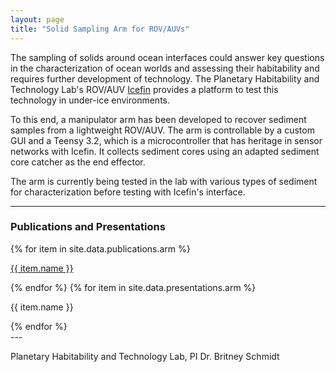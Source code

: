 ```yaml
---
layout: page
title: "Solid Sampling Arm for ROV/AUVs"
---
```


The sampling of solids around ocean interfaces could answer key questions in the characterization of ocean worlds and assessing their habitability and requires further development of technology. The Planetary Habitability and Technology Lab's ROV/AUV [Icefin](https://schmidt.astro.cornell.edu/icefin/) provides a platform to test this technology in under-ice environments.

To this end, a manipulator arm has been developed to recover sediment samples from a lightweight ROV/AUV. The arm is controllable by a custom GUI and a Teensy 3.2, which is a microcontroller that has heritage in sensor networks with Icefin. It collects sediment cores using an adapted sediment core catcher as the end effector.

The arm is currently being tested in the lab with various types of sediment for characterization before testing with Icefin's interface.

---

<div>
<h3 class="fw-bold border-bottom pb-3 mb-5">Publications and Presentations</h3>
  {% for item in site.data.publications.arm %}
    <p><a href="{{ item.url }}">{{ item.name }}</a></p>
  {% endfor %}
  {% for item in site.data.presentations.arm %}
    <p><a>{{ item.name }}</a></p>
  {% endfor %}
</div>
---

Planetary Habitability and Technology Lab, PI Dr. Britney Schmidt